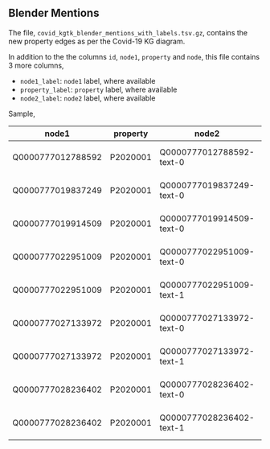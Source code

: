 ## Blender Mentions

The file, `covid_kgtk_blender_mentions_with_labels.tsv.gz`, contains the new property edges as per the
Covid-19 KG diagram.

In addition to the the columns `id`, `node1`, `property` and `node`, this file contains
3 more columns,

- `node1_label`: `node1` label, where available
- `property_label`: `property` label, where available
- `node2_label`: `node2` label, where available

Sample, 

| node1             | property | node2                    | id                                              | node1_label | node2_label | property_label     |
|-------------------|----------|--------------------------|-------------------------------------------------|-------------|-------------|--------------------|
| Q0000777012788592 | P2020001 | Q0000777012788592-text-0 | Q0000777012788592-P2020001-12788592&#124;None.json-0 |             |             | 'Text Fragment'@en  |
| Q0000777019837249 | P2020001 | Q0000777019837249-text-0 | Q0000777019837249-P2020001-19837249&#124;None.json-0 |             |             | 'Text Fragment'@en |
| Q0000777019914509 | P2020001 | Q0000777019914509-text-0 | Q0000777019914509-P2020001-19914509&#124;None.json-0 |             |             | 'Text Fragment'@en |
| Q0000777022951009 | P2020001 | Q0000777022951009-text-0 | Q0000777022951009-P2020001-22951009&#124;None.json-0 |             |             | 'Text Fragment'@en |
| Q0000777022951009 | P2020001 | Q0000777022951009-text-1 | Q0000777022951009-P2020001-22951009&#124;None.json-1 |             |             | 'Text Fragment'@en |
| Q0000777027133972 | P2020001 | Q0000777027133972-text-0 | Q0000777027133972-P2020001-27133972&#124;None.json-0 |             |             | 'Text Fragment'@en |
| Q0000777027133972 | P2020001 | Q0000777027133972-text-1 | Q0000777027133972-P2020001-27133972&#124;None.json-1 |             |             | 'Text Fragment'@en |
| Q0000777028236402 | P2020001 | Q0000777028236402-text-0 | Q0000777028236402-P2020001-28236402&#124;None.json-0 |             |             | 'Text Fragment'@en |
| Q0000777028236402 | P2020001 | Q0000777028236402-text-1 | Q0000777028236402-P2020001-28236402&#124;None.json-1 |             |             | 'Text Fragment'@en |
